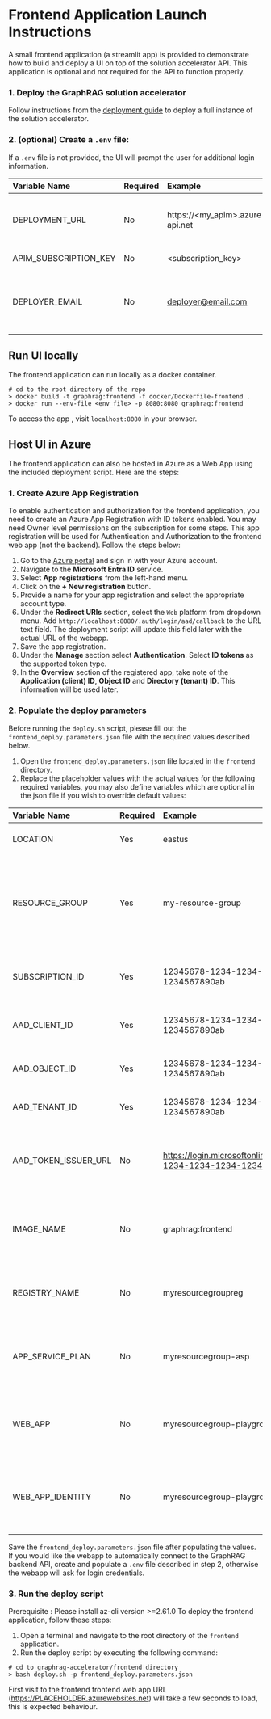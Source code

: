 # Frontend Application Launch Instructions
A small frontend application (a streamlit app) is provided to demonstrate how to build and deploy a UI on top of the solution accelerator API.
This application is optional and not required for the API to function properly.

### 1. Deploy the GraphRAG solution accelerator
Follow instructions from the [deployment guide](../docs/DEPLOYMENT-GUIDE.md) to deploy a full instance of the solution accelerator.

### 2. (optional) Create a `.env` file:
If a `.env` file is not provided, the UI will prompt the user for additional login information.

| Variable Name | Required | Example | Description |
| :--- | --- | :--- | ---: |
DEPLOYMENT_URL        | No | https://<my_apim>.azure-api.net | Base url of the deployed graphrag API. Also referred to as the APIM Gateway URL.
APIM_SUBSCRIPTION_KEY | No | <subscription_key> | A [subscription key](https://learn.microsoft.com/en-us/azure/api-management/api-management-subscriptions) generated by APIM.
DEPLOYER_EMAIL        | No | deployer@email.com | Email address of the person/organization that deployed the solution accelerator.

## Run UI locally

The frontend application can run locally as a docker container.

```
# cd to the root directory of the repo
> docker build -t graphrag:frontend -f docker/Dockerfile-frontend .
> docker run --env-file <env_file> -p 8080:8080 graphrag:frontend
```
To access the app , visit `localhost:8080` in your browser.

## Host UI in Azure
The frontend application can also be hosted in Azure as a Web App using the included deployment script. Here are the steps:

### 1. Create Azure App Registration

To enable authentication and authorization for the frontend application, you need to create an Azure App Registration with ID tokens enabled. You may need Owner level permissions on the subscription for some steps.
This app registration will be used for Authentication and Authorization to the frontend web app (not the backend). Follow the steps below:

1. Go to the [Azure portal](https://portal.azure.com) and sign in with your Azure account.
2. Navigate to the **Microsoft Entra ID** service.
3. Select **App registrations** from the left-hand menu.
4. Click on the **+ New registration** button.
5. Provide a name for your app registration and select the appropriate account type.
6. Under the **Redirect URIs** section, select the `Web` platform from dropdown menu. Add `http://localhost:8080/.auth/login/aad/callback` to the URL text field. The deployment script will update this field later with the actual URL of the webapp.
7. Save the app registration.
8. Under the **Manage** section select **Authentication**. Select **ID tokens** as the supported token type.
9. In the **Overview** section of the registered app, take note of the **Application (client) ID**, **Object ID** and **Directory (tenant) ID**. This information will be used later.

### 2. Populate the deploy parameters

Before running the `deploy.sh` script, please fill out the `frontend_deploy.parameters.json` file with the required values described below.

1. Open the `frontend_deploy.parameters.json` file located in the `frontend` directory.
2. Replace the placeholder values with the actual values for the following required variables, you may also define variables which are optional in the json file if you wish to override default values:

| Variable Name        | Required | Example                                | Description                                                     |
| :------------------- | :------- | :------------------------------------- | :-------------------------------------------------------------- |
| LOCATION             | Yes      | eastus                                 | The Azure region where resources will be deployed. |
| RESOURCE_GROUP       | Yes      | my-resource-group                      | The name of the Azure resource group where resources will be created. At this time, the name must follow [Azure Container Registry](https://learn.microsoft.com/en-us/azure/azure-resource-manager/management/resource-name-rules#microsoftcontainerregistry) naming guidelines. |
| SUBSCRIPTION_ID      | Yes      | 12345678-1234-1234-1234-1234567890ab   | The ID of the Azure subscription where the resources will be deployed. |
| AAD_CLIENT_ID        | Yes      | 12345678-1234-1234-1234-1234567890ab   | The client ID of the Microsoft Entra ID (AAD) app registration. |
| AAD_OBJECT_ID        | Yes      | 12345678-1234-1234-1234-1234567890ab   | The object ID of the Microsoft Entra ID (AAD) app registration. |
| AAD_TENANT_ID        | Yes      | 12345678-1234-1234-1234-1234567890ab   | The ID of the Microsoft Entra ID (AAD) tenant. |
| AAD_TOKEN_ISSUER_URL | No       | https://login.microsoftonline.com/12345678-1234-1234-1234-1234567890ab/v2.0 | The URL of the Microsoft Entra ID (AAD) token issuer. Defaults to the tenant-specific issuer URL. |
| IMAGE_NAME           | No       | graphrag:frontend                      | The name of the Docker image for the frontend application. Defaults to `graphrag:frontend`. |
| REGISTRY_NAME        | No       | myresourcegroupreg                     | The name of the Azure Container Registry. Defaults to the resource group name with `reg` appended. |
| APP_SERVICE_PLAN     | No       | myresourcegroup-asp                    | The name of the Azure App Service plan. Defaults to the resource group name with `asp` appended. |
| WEB_APP              | No       | myresourcegroup-playground             | The name of the Azure Web App. Defaults to the resource group name with `playground` appended. |
| WEB_APP_IDENTITY     | No       | myresourcegroup-playground-identity    | The name of the managed identity for the Azure Web App. Defaults to the web app name with `identity` appended. |

Save the `frontend_deploy.parameters.json` file after populating the values. If you would like the webapp to automatically connect
to the GraphRAG backend API, create and populate a `.env` file described in step 2, otherwise the webapp will ask for login credentials.

### 3. Run the deploy script

Prerequisite : Please install az-cli version >=2.61.0
To deploy the frontend application, follow these steps:

1. Open a terminal and navigate to the root directory of the `frontend` application.
2. Run the deploy script by executing the following command:

```
# cd to graphrag-accelerator/frontend directory
> bash deploy.sh -p frontend_deploy.parameters.json
```

First visit to the frontend frontend web app URL (https://PLACEHOLDER.azurewebsites.net) will take a few seconds to load, this is expected behaviour.